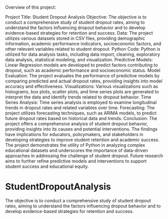 Overview of this project:

Project Title: Student Dropout Analysis
Objective: The objective is to conduct a comprehensive study of student dropout rates, aiming to understand the factors influencing dropout behavior and to develop evidence-based strategies for retention and success.
Data: The project utilizes various datasets stored in CSV files, providing demographic information, academic performance indicators, socioeconomic factors, and other relevant variables related to student dropout.
Python Code: Python is utilized for data analysis tasks, including data import, cleaning, exploratory data analysis, statistical modeling, and visualization. 
Predictive Models: Linear Regression models are developed to predict factors contributing to dropout, such as academic performance and socioeconomic status. 
Model Evaluation: The project evaluates the performance of predictive models by comparing predicted and actual dropout rates, providing insights into model accuracy and effectiveness.
Visualizations: Various visualizations such as histograms, box plots, scatter plots, and time series plots are generated to interpret the data and identify trends related to dropout behavior. 
Time Series Analysis: Time series analysis is employed to examine longitudinal trends in dropout rates and related variables over time.
 Forecasting: The project utilizes forecasting techniques, such as ARIMA models, to predict future dropout rates based on historical data and trends. 
Conclusion: The project offers a comprehensive analysis of student dropout behavior, providing insights into its causes and potential interventions. The findings have implications for educators, policymakers, and stakeholders in developing strategies to improve student retention and academic success. The project demonstrates the utility of Python in analyzing complex educational datasets and underscores the importance of data-driven approaches in addressing the challenge of student dropout. Future research aims to further refine predictive models and interventions to support student success and educational equity.
# StudentDropoutAnalysis
The objective is to conduct a comprehensive study of student dropout rates, aiming to understand the factors influencing dropout behavior and to develop evidence-based strategies for retention and success.
